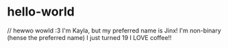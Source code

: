 # hello-world
// hewwo wowld :3
I'm Kayla, but my preferred name is Jinx!
I'm non-binary (hense the preferred name)
I just turned 19 
I LOVE coffee!!
